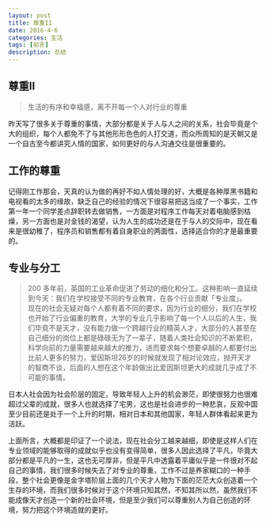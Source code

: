 ```yaml
---
layout: post
title: 尊重II
date: 2016-4-6
categories: 生活
tags: [前言]
description: 总结
---
```


## 尊重II

> 生活的有序和幸福感，离不开每一个人对行业的尊重

昨天写了很多关于尊重的事情，大部分都是关于人与人之间的关系，社会毕竟是个大的组织，每个人都免不了与其他形形色色的人打交道，而众所周知的是天朝又是一个自古至今都讲究人情的国家，如何更好的与人沟通交往是很重要的。

## 工作的尊重

记得刚工作那会，天真的认为做的再好不如人情处理的好，大概是各种厚黑书籍和电视看的太多的缘故，缺乏自己的经验的情况下很容易把这当成了一个事实，工作第一年一个同学差点辞职转去做销售，一方面是对程序工作每天对着电脑感到枯燥，另一方面也是对金钱的渴望，认为人生的成功还是在于与人的交际中，现在看来是很幼稚了，程序员和销售都有着自身职业的两面性，选择适合你的才是最重要的。


## 专业与分工

> 200 多年前，英国的工业革命促进了劳动的细化和分工。这种影响一直延续到今天：我们在学校接受不同的专业教育，在各个行业贡献「专业度」。            
现在的社会无疑对每个人都有着不同的要求，因为行业的细分，我们在学校也开始了行业偏重的教育，大学的专业几乎影响了每一个人以后的人生，我们毕竟不是天才，没有能力做一个跨越行业的精英人才，大部分的人甚至在自己细分的岗位上都是碌碌无为了一辈子，随着人类社会知识的不断累积，科学向前的力量需要越来越大的推力，进而要求每个想要卓越的人都要付出比前人更多的努力，爱因斯坦26岁的时候就发现了相对论效应，抛开天才的智商不谈，后面的人想在这个年龄做出比爱因斯坦更大的成就几乎成了不可能的事情。

日本人社会因为社会阶层的固定，导致年轻人上升的机会渺茫，即使很努力也很难超过父辈的成就，很多人也就选择了宅男，这也是社会进步的一种悲哀，反观中国至少目前还是处于一个上升的时期，相对日本和其他国家，年轻人群体看起来更为活跃。

上面所言，大概都是印证了一个说法，现在社会分工越来越细，即使是这样人们在专业领域的能够取得的成就似乎也没有变得简单，很多人因此选择了平凡，毕竟大部分都是平凡的一生，这也无可厚非，但是平凡中透露着平庸似乎是一件很对不起自己的事情，我们很多时候失去了对专业的尊重，工作不过是养家糊口的一种手段，整个社会更像是金字塔阶层上面的几个天才人物为下面的茫茫大众创造着一个生存的环境，而我们很多时候对于这个环境只知其然，不知其所以然，虽然我们不能成像天才创造一个新的社会环境，但是至少我们可以尊重别人为自己创造的环境，努力把这个环境造就的更好。